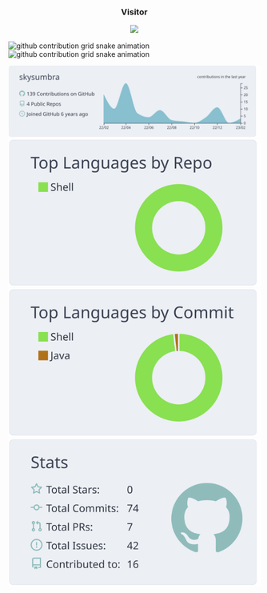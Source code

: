 <div>
<h3 align="center">Visitor</h3>
<div align="center">
  <a href="https://hklee.me"><img src="https://count.getloli.com/get/@skysumbra"/></a>
</div>

![github contribution grid snake animation](https://github.com/skysumbra/skysumbra/raw/snake/github-contribution-grid-snake-dark.svg#gh-dark-mode-only)![github contribution grid snake animation](https://github.com/skysumbra/skysumbra/raw/snake/github-contribution-grid-snake.svg#gh-light-mode-only)

[![](https://raw.githubusercontent.com/skysumbra/skysumbra/master/profile-summary-card-output/nord_bright/0-profile-details.svg)](https://github.com/vn7n24fzkq/github-profile-summary-cards)
[![](https://raw.githubusercontent.com/skysumbra/skysumbra/master/profile-summary-card-output/nord_bright/1-repos-per-language.svg)](https://github.com/vn7n24fzkq/github-profile-summary-cards) [![](https://raw.githubusercontent.com/skysumbra/skysumbra/master/profile-summary-card-output/nord_bright/2-most-commit-language.svg)](https://github.com/vn7n24fzkq/github-profile-summary-cards)
[![](https://raw.githubusercontent.com/skysumbra/skysumbra/master/profile-summary-card-output/nord_bright/3-stats.svg)](https://github.com/vn7n24fzkq/github-profile-summary-cnord_brightards) 
